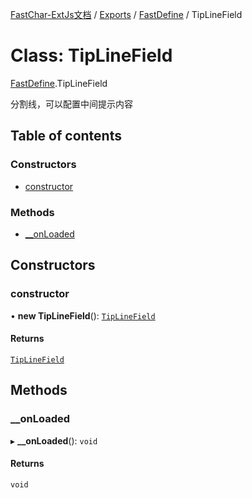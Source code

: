 [FastChar-ExtJs文档](../README.md) / [Exports](../modules.md) / [FastDefine](../modules/FastDefine.md) / TipLineField

# Class: TipLineField

[FastDefine](../modules/FastDefine.md).TipLineField

分割线，可以配置中间提示内容

## Table of contents

### Constructors

- [constructor](FastDefine.TipLineField.md#constructor)

### Methods

- [\_\_onLoaded](FastDefine.TipLineField.md#__onloaded)

## Constructors

### constructor

• **new TipLineField**(): [`TipLineField`](FastDefine.TipLineField.md)

#### Returns

[`TipLineField`](FastDefine.TipLineField.md)

## Methods

### \_\_onLoaded

▸ **__onLoaded**(): `void`

#### Returns

`void`
